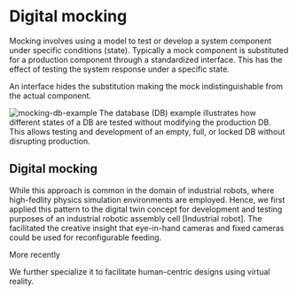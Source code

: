 # Digital mocking 

Mocking involves using a model to test or develop a system component under specific conditions (state). Typically a mock component is substituted for a production component through a standardized interface. This has the effect of testing the system response under a specific state.

An interface hides the substitution making the mock indistinguishable from the actual component. 

![mocking-db-example](C:\Users\steed\Nextcloud6\Blog\blog\docs\images\mocking-db-example.png)
The database (DB) example illustrates how different states of a DB are tested without modifying the production DB. This allows testing and development of an empty, full, or locked DB without disrupting production.

## Digital mocking



While this approach is common in the domain of industrial robots, where high-fedlity physics simulation environments are employed. Hence, we first applied this pattern to the digital twin concept for development and testing purposes of an industrial robotic assembly cell [Industrial robot]. The facilitated the creative insight that eye-in-hand cameras and fixed cameras could be used for reconfigurable feeding.

More recently

We further specialize it to facilitate human-centric designs using virtual reality.
